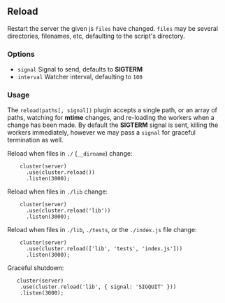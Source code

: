 
## Reload

  Restart the server the given js `files` have changed.
  `files` may be several directories, filenames, etc, defaulting
  to the script's directory.

### Options

  - `signal` Signal to send, defaults to __SIGTERM__
  - `interval` Watcher interval, defaulting to `100`

### Usage

 The `reload(paths[, signal])` plugin accepts a single path, or an array of paths, watching for __mtime__ changes, and re-loading the workers when a change has been made. By default the __SIGTERM__ signal is sent, killing the workers immediately, however we may pass a `signal` for graceful termination as well.

 Reload when files in `./` (`__dirname`) change:

        cluster(server)
          .use(cluster.reload())
          .listen(3000);

 Reload when files in `./lib` change:

        cluster(server)
          .use(cluster.reload('lib'))
          .listen(3000);

 Reload when files in `./lib`, `./tests`, or the `./index.js` file change:

        cluster(server)
          .use(cluster.reload(['lib', 'tests', 'index.js']))
          .listen(3000);

 Graceful shutdown:
 
       cluster(server)
        .use(cluster.reload('lib', { signal: 'SIGQUIT' }))
        .listen(3000);